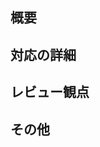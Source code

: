 ## 概要
<!-- 
(例)ユーザ画面の 〇〇 機能を ×× に修正
(例)新規機能 △△ を実装
-->

## 対応の詳細
<!-- どのように実装したかを簡潔に書いてね -->

## レビュー観点
<!-- このPRで見て欲しいところを書いてね -->

## その他
<!-- レビュワーへの参考情報（実装上の懸念点や注意点などあれば記載） -->